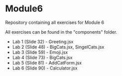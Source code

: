 # Module6
Repository containing all exercises for Module 6

All exercises can be found in the "components" folder.

- Lab 1 (Slide 32) - Greeting.jsx
- Lab 2 (Slide 48) - BigCats.jsx, SingelCats.jsx
- Lab 3 (Slide 59) - Emoji.jsx
- Lab 4 (Slide 73) - BigCats.jsx
- Lab 5 (Slide 81) - AddCatForm.jsx
- Lab 6 (Slide 90) - Calculator.jsx
